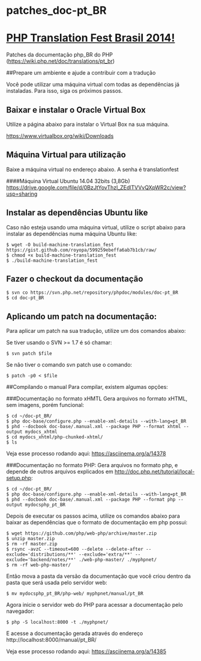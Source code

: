 patches_doc-pt_BR
=================

[PHP Translation Fest Brasil 2014!](https://phptranslationfestbrasil.github.io/)
==================================

Patches da documentação php_BR do PHP (https://wiki.php.net/doc/translations/pt_br)

##Prepare um ambiente e ajude a contribuir com a tradução

Você pode utilizar uma máquina virtual com todas as dependências já instaladas. 
Para isso, siga os próximos passos.

Baixar e instalar o Oracle Virtual Box
--------------------------------------
Utilize a página abaixo para instalar o Virtual Box na sua máquina.

https://www.virtualbox.org/wiki/Downloads

Máquina Virtual para utilização
-------------------------------
Baixe a máquina virtual no endereço abaixo. A senha é translationfest

####Máquina Virtual Ubuntu 14.04 32bits (3,8Gb)
https://drive.google.com/file/d/0BzJtYovThzl_ZEdlTVVvQXpWR2c/view?usp=sharing

Instalar as dependências Ubuntu like
------------------------------------
Caso não esteja usando uma máquina virtual, utilize o script abaixo para instalar as dependências numa máquina Ubuntu like:

    $ wget -O build-machine-translation_fest https://gist.github.com/royopa/599259ebeffa6ab7b1cb/raw/
    $ chmod +x build-machine-translation_fest
    $ ./build-machine-translation_fest

Fazer o checkout da documentação
--------------------------------

    $ svn co https://svn.php.net/repository/phpdoc/modules/doc-pt_BR
    $ cd doc-pt_BR

Aplicando um patch na documentação:
----------------------------------
Para aplicar um patch na sua tradução, utilize um dos comandos abaixo:

Se tiver usando o SVN >= 1.7 é só chamar:

    $ svn patch $file

Se não tiver o comando svn patch use o comando:

    $ patch -p0 < $file

##Compilando o manual
Para compilar, existem algumas opções:

###Documentação no formato xHMTL
Gera arquivos no formato xHTML, sem imagens, porém funcional:

```
$ cd ~/doc-pt_BR/
$ php doc-base/configure.php --enable-xml-details --with-lang=pt_BR
$ phd --docbook doc-base/.manual.xml --package PHP --format xhtml --output mydocs_xhtml
$ cd mydocs_xhtml/php-chunked-xhtml/
$ ls
```
Veja esse processo rodando aqui: https://asciinema.org/a/14378

###Documentação no formato PHP:
Gera arquivos no formato php, e depende de outros arquivos explicados em http://doc.php.net/tutorial/local-setup.php:
```
$ cd ~/doc-pt_BR/
$ php doc-base/configure.php --enable-xml-details --with-lang=pt_BR
$ phd --docbook doc-base/.manual.xml --package PHP --format php --output mydocsphp_pt_BR
```
Depois de executar os passos acima, utilize os comandos abaixo para baixar as dependências que o formato de documentação em php possui:
```
$ wget https://github.com/php/web-php/archive/master.zip
$ unzip master.zip
$ rm -rf master.zip
$ rsync -avzC --timeout=600 --delete --delete-after --exclude='distributions/**' --exclude='extra/**' --exclude='backend/notes/**' ./web-php-master/ ./myphpnet/
$ rm -rf web-php-master/
```
Então mova a pasta da versão da documentação que você criou dentro da pasta que será usada pelo servidor web:
```
$ mv mydocsphp_pt_BR/php-web/ myphpnet/manual/pt_BR
```
Agora inicie o servidor web do PHP para acessar a documentação pelo navegador:
```
$ php -S localhost:8000 -t ./myphpnet/
```
E acesse a documentação gerada através do endereço http://localhost:8000/manual/pt_BR/

Veja esse processo rodando aqui: https://asciinema.org/a/14385
